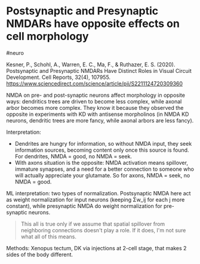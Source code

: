 #  Postsynaptic and Presynaptic NMDARs have opposite effects on cell morphology

#neuro

Kesner, P., Schohl, A., Warren, E. C., Ma, F., & Ruthazer, E. S. (2020). Postsynaptic and Presynaptic NMDARs Have Distinct Roles in Visual Circuit Development. Cell Reports, 32(4), 107955.
https://www.sciencedirect.com/science/article/pii/S2211124720309360

NMDA on pre- and post-synaptic neurons affect morphology in opposite ways: dendritics trees are driven to become less complex, while axonal arbor becomes more complex. They know it because they observed the opposite in experiments with KD with antisense morpholinos (in NMDA KD neurons, dendritic trees are more fancy, while axonal arbors are less fancy).

Interpretation: 
* Dendrites are hungry for information, so without NMDA input, they seek information sources, becoming content only once this source is found. For dendrites, NMDA = good, no NMDA = seek.
* With axons situation is the opposite: NMDA activation means spillover, immature synapses, and a need for a better connection to someone who will actually appreciate your glutamate. So for axons, NMDA = seek, no NMDA = good.  

ML interpretation: two types of normalization. Postsynaptic NMDA here act as weight normalization for input neurons (keeping Σw_ij for each j more constant), while presynaptic NMDA do weight normalization for pre-synaptic neurons.

> This all is true only if we assume that spatial spillover from neighboring connections doesn't play a role. If it does, I'm not sure what all of this means.

Methods: Xenopus tectum, DK via injections at 2-cell stage, that makes 2 sides of the body different.
